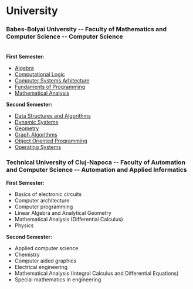 # University

### Babes-Bolyai University -- Faculty of Mathematics and Computer Science -- Computer Science<br/><br/>
**First Semester:**<br/>
  -  [Algebra](https://github.com/marianabucsa/University/tree/main/UBB/First%20Semester/Algebra)<br/>
  - [Computational Logic](https://github.com/marianabucsa/University/tree/main/UBB/First%20Semester/Computational%20Logic)<br/>
  - [Computer Systems Arhitecture](https://github.com/marianabucsa/University/tree/main/UBB/First%20Semester/Computer%20Systems%20Arhitecture)<br/>
  - [Fundaments of Programming](https://github.com/marianabucsa/University/tree/main/UBB/First%20Semester/Fundaments%20of%20Programming)<br/>
  - [Mathematical Analysis](https://github.com/marianabucsa/University/tree/main/UBB/First%20Semester/Mathematical%20Analysis)<br/>
  
**Second Semester:**<br/>
  - [Data Structures and Algorithms](https://github.com/marianabucsa/University/tree/main/UBB/Second%20Semester/Data%20Structures%20and%20Algorithms)<br/>
  - [Dynamic Systems](https://github.com/marianabucsa/University/tree/main/UBB/Second%20Semester/Dynamic%20Systems)<br/>
  - [Geometry](https://github.com/marianabucsa/University/tree/main/UBB/Second%20Semester/Geometry)<br/>
  - [Graph Algorithms](https://github.com/marianabucsa/University/tree/main/UBB/Second%20Semester/Graph%20Algoritmics)<br/>
  - [Object Oriented Programming](https://github.com/marianabucsa/University/tree/main/UBB/Second%20Semester/Object%20Oriented%20Programming)<br/>
  - [Operating Systems](https://github.com/marianabucsa/University/tree/main/UBB/Second%20Semester/Operating%20Systems)<br/>
         
### Technical University of Cluj-Napoca -- Faculty of Automation and Computer Science -- Automation and Applied Informatics<br/>
**First Semester:**<br/>
  - Basics of electronic circuits<br/>
  - Computer architecture<br/>
  - Computer programming<br/>
  - Linear Algebra and Analytical Geometry<br/>
  - Mathematical Analysis (Differential Calculus)<br/>
  - Physics<br/>
  
**Second Semester:**<br/>
  - Applied computer science<br/>
  - Chemistry<br/>
  - Computer aided graphics<br/>
  - Electrical engineering<br/>
  - Mathematical Analysis (Integral Calculus and Differential Equations)<br/>
  - Special mathematics in engineering<br/>
